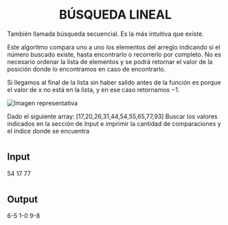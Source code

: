 # <h1 align="center">BÚSQUEDA LINEAL</h1>

También llamada búsqueda secuencial. Es la más intuitiva que existe.

Este algoritmo compara uno a uno los elementos del arreglo indicando si el número buscado existe, hasta encontrarlo o recorrerlo por completo. No es necesario ordenar la lista de elementos y se podrá retornar el valor de la posición donde lo encontramos en caso de encontrarlo.

Si llegamos al final de la lista sin haber salido antes de la función es porque el valor de x no está en la lista, y en ese caso retornamos −1.

<img src="https://runestone.academy/ns/books/published/pythoned/_images/seqsearch2.png" alt="Imagen representativa"></img>

Dado el siguiente array: [17,20,26,31,44,54,55,65,77,93]
Buscar los valores indicados en la sección de Input e imprimir la cantidad de comparaciones y el índice donde se encuentra

# <h2>Input</h2>
54
17
77

# <h2>Output</h2>
6-5
1-0
9-8